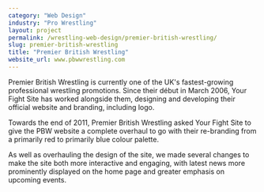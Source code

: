 ```yaml
---
category: "Web Design"
industry: "Pro Wrestling"
layout: project
permalink: /wrestling-web-design/premier-british-wrestling/
slug: premier-british-wrestling
title: "Premier British Wrestling"
website_url: www.pbwwrestling.com
---
```

<p>Premier British Wrestling is currently one of the UK's fastest-growing professional wrestling promotions. Since their début in March 2006, Your Fight Site has worked alongside them, designing and developing their official website and branding, including logo.</p>
<p>Towards the end of 2011, Premier British Wrestling asked Your Fight Site to give the PBW website a complete overhaul to go with their re-branding from a primarily red to primarily blue colour palette.</p>
<p>As well as overhauling the design of the site, we made several changes to make the site both more interactive and engaging, with latest news more prominently displayed on the home page and greater emphasis on upcoming events.</p>

